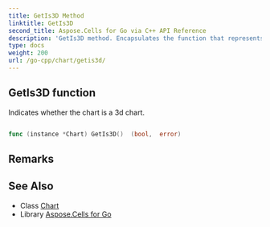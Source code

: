 ```yaml
---
title: GetIs3D Method 
linktitle: GetIs3D
second_title: Aspose.Cells for Go via C++ API Reference
description: 'GetIs3D method. Encapsulates the function that represents getis3d in Go.'
type: docs
weight: 200
url: /go-cpp/chart/getis3d/
---
```


## GetIs3D function

Indicates whether the chart is a 3d chart.

```go

func (instance *Chart) GetIs3D()  (bool,  error) 

```

## Remarks


## See Also

* Class [Chart](../)
* Library [Aspose.Cells for Go](../../)
